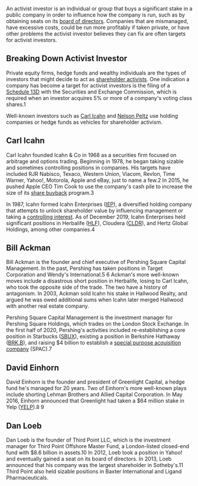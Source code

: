 An activist investor is an individual or group that buys a significant stake in a public company in order to influence how the company is run, such as by obtaining seats on its [board of directors](https://www.investopedia.com/terms/b/boardofdirectors.asp). Companies that are mismanaged, have excessive costs, could be run more profitably if taken private, or have other problems the activist investor believes they can fix are often targets for activist investors.

## Breaking Down Activist Investor

Private equity firms, hedge funds and wealthy individuals are the types of investors that might decide to act as [shareholder activists](https://www.investopedia.com/terms/s/shareholderactivist.asp). One indication a company has become a target for activist investors is the filing of a [Schedule 13D](https://www.investopedia.com/terms/s/schedule13d.asp) with the Securities and Exchange Commission, which is required when an investor acquires 5% or more of a company's voting class shares.1

Well-known investors such as [Carl Icahn](https://www.investopedia.com/articles/managing-wealth/080516/how-did-carl-icahn-get-rich.asp) and [Nelson Peltz](https://www.investopedia.com/terms/n/nelson-peltz.asp) use holding companies or hedge funds as vehicles for shareholder activism.

## Carl Icahn

Carl Icahn founded Icahn & Co in 1968 as a securities firm focused on arbitrage and options trading. Beginning in 1978, he began taking sizable and sometimes controlling positions in companies. His targets have included RJR Nabisco, Texaco, Western Union, Viacom, Revlon, Time Warner, Yahoo!, Motorola, Apple and eBay, just to name a few.2 In 2015, he pushed Apple CEO Tim Cook to use the company's cash pile to increase the size of its [share buyback](https://www.investopedia.com/terms/b/buyback.asp) program.3

In 1987, Icahn formed Icahn Enterprises ([IEP](https://www.investopedia.com/markets/quote?tvwidgetsymbol=iep)), a diversified holding company that attempts to unlock shareholder value by influencing management or taking a [controlling interest](https://www.investopedia.com/terms/c/controllinginterest.asp). As of December 2019, Icahn Enterprises held significant positions in Herbalife ([HLF](https://www.investopedia.com/markets/quote?tvwidgetsymbol=hlf)), Cloudera ([CLDR](https://www.investopedia.com/markets/quote?tvwidgetsymbol=cldr)), and Hertz Global Holdings, among other companies.4

## Bill Ackman

Bill Ackman is the founder and chief executive of Pershing Square Capital Management. In the past, Pershing has taken positions in Target Corporation and Wendy's International.5 6 Ackman's more well-known moves include a disastrous short position in Herbalife, losing to Carl Icahn, who took the opposite side of the trade. The two have a history of antagonism. In 2003, Ackman sold Icahn his stake in Hallwood Realty, and argued he was owed additional sums when Icahn later merged Hallwood with another real estate company.

Pershing Square Capital Management is the investment manager for Pershing Square Holdings, which trades on the London Stock Exchange. In the first half of 2020, Pershing's activities included re-establishing a core position in Starbucks ([SBUX](https://www.investopedia.com/markets/quote?tvwidgetsymbol=sbux)), existing a position in Berkshire Hathaway ([BRK.B](https://www.investopedia.com/markets/quote?tvwidgetsymbol=brk.b)), and raising $4 billion to establish a [special purpose acquisition company](https://www.investopedia.com/terms/s/spac.asp) (SPAC).7

## David Einhorn

David Einhorn is the founder and president of Greenlight Capital, a hedge fund he's managed for 20 years. Two of Einhorn's more well-known plays include shorting Lehman Brothers and Allied Capital Corporation. In May 2016, Einhorn announced that Greenlight had taken a $64 million stake in Yelp ([YELP](https://www.investopedia.com/markets/quote?tvwidgetsymbol=yelp)).8 9

## Dan Loeb

Dan Loeb is the founder of Third Point LLC, which is the investment manager for Third Point Offshore Master Fund, a London-listed closed-end fund with $8.6 billion in assets.10 In 2012, Loeb took a position in Yahoo! and eventually gained a seat on its board of directors. In 2013, Loeb announced that his company was the largest shareholder in Sotheby's.11 Third Point also held sizable positions in Baxter International and Ligand Pharmaceuticals.